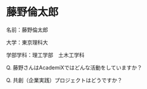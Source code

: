 # 藤野倫太郎

名前：藤野倫太郎

大学：東京理科大

学部学科：理工学部　土木工学科



Q. 藤野さんはAcademiXではどんな活動をしていますか？



Q. 共創（企業実践）プロジェクトはどうですか？



&#x20;

